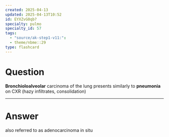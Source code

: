 ```yaml
---
created: 2025-04-13
updated: 2025-04-13T10:52
id: EYXZvG0qb?
specialty: pulmo
specialty_id: 57
tags:
  - "source/ak-step1-v11:": 
  - theme/nbme::29
type: flashcard
---
```


# Question
**Bronchioloalveolar** carcinoma of the lung presents similarly to **pneumonia** on CXR (hazy infiltrates, consolidation)

---

# Answer
also referred to as adenocarcinoma in situ